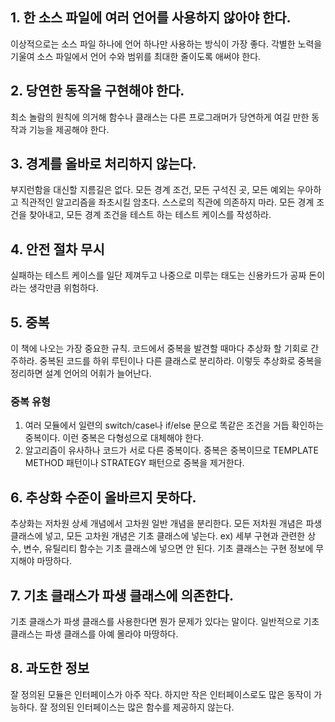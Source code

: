 ## 1. 한 소스 파일에 여러 언어를 사용하지 않아야 한다.
이상적으로는 소스 파일 하나에 언어 하나만 사용하는 방식이 가장 좋다. 각별한 노력을 기울여 소스 파일에서 언어 수와 범위를 최대한 줄이도록 애써야 한다.

## 2. 당연한 동작을 구현해야 한다.
최소 놀람의 원칙에 의거해 함수나 클래스는 다른 프로그래머가 당연하게 여길 만한 동작과 기능을 제공해야 한다.

## 3. 경계를 올바로 처리하지 않는다.
부지런함을 대신할 지름길은 없다. 모든 경계 조건, 모든 구석진 곳, 모든 예외는 우아하고 직관적인 알고리즘을 좌초시킬 암초다. 스스로의 직관에 의존하지 마라. 모든 경계 조건을 찾아내고, 모든 경계 조건을 테스트 하는 테스트 케이스를 작성하라.

## 4. 안전 절차 무시
실패하는 테스트 케이스를 일단 제껴두고 나중으로 미루는 태도는 신용카드가 공짜 돈이라는 생각만큼 위험하다.

## 5. 중복
이 책에 나오는 가장 중요한 규칙.
코드에서 중복을 발견할 때마다 추상화 할 기회로 간주하라. 중복된 코드를 하위 루틴이나 다른 클래스로 분리하라. 
이렇듯 추상화로 중복을 정리하면 설계 언어의 어휘가 늘어난다.
### 중복 유형
1. 여러 모듈에서 일련의 switch/case나 if/else 문으로 똑같은 조건을 거듭 확인하는 중복이다. 이런 중복은 다형성으로 대체해야 한다.
2. 알고리즘이 유사하나 코드가 서로 다른 중복이다. 중복은 중복이므로 TEMPLATE METHOD 패턴이나 STRATEGY 패턴으로 중복을 제거한다.
## 6. 추상화 수준이 올바르지 못하다.
추상화는 저차원 상세 개념에서 고차원 일반 개념을 분리한다.
모든 저차원 개념은 파생 클래스에 넣고, 모든 고차원 개념은 기초 클래스에 넣는다.
ex) 세부 구현과 관련한 상수, 변수, 유틸리티 함수는 기초 클래스에 넣으면 안 된다. 기초 클래스는 구현 정보에 무지해야 마땅하다.

## 7. 기초 클래스가 파생 클래스에 의존한다.
기초 클래스가 파생 클래스를 사용한다면 뭔가 문제가 있다는 말이다.
일반적으로 기초 클래스는 파생 클래스를 아예 몰라야 마땅하다.

## 8. 과도한 정보
잘 정의된 모듈은 인터페이스가 아주 작다. 하지만 작은 인터페이스로도 많은 동작이 가능하다.
잘 정의된 인터페이스는 많은 함수를 제공하지 않는다. 